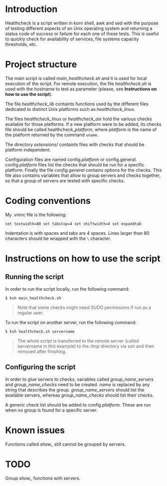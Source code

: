 Introduction
============

Healthcheck is a script written in korn shell, awk and sed with the purpose of
testing different aspects of an Unix operating system and returning a status
code of success or failure for each one of these tests. This is useful to
quickly check for availability of services, file systems capacity thresholds,
etc.


Project structure
=================

The main script is called *main_healthcheck.sh* and it is used for local
execution of the script. For remote execution, the file *healthcheck.sh* is used
with the hostname to test as parameter (please, see **Instructions on how to use
the script**).

The file *healthcheck_lib* containts functions used by the different files
dedicated to distinct Unix platforms such as *healthcheck_linux*.

The files *healthcheck_linux* or *healthcheck_aix* hold the various checks
available for those platforms. If a new platform were to be added, its checks
file should be called healthcheck_*platform*, where *platform* is the name of
the platform returned by the command `uname`.

The directory *extensions/* containts files with checks that should be platform
independent.

Configuration files are named config.*platform* or config.general.
config.*platform* files list the checks that should be run for a specific
platform. Finally the file *config.general* contains options for the checks.
This file also contains variables that allow to group servers and checks
together, so that a group of servers are tested with specific checks. 


Coding conventions
==================

My .vimrc file is the following:

`
set textwidth=80
set tabstop=4
set shiftwidth=4
set expandtab
` 

Indentation is with spaces and tabs are 4 spaces. Lines larger than 80
characters should be wrapped with the `\` character.


Instructions on how to use the script
=====================================

Running the script
------------------

In order to run the script locally, run the following command:

`$ ksh main_healthcheck.sh`

> Note that some checks might need SUDO permissions if run as a regular user.

To run the script on another server, run the following command:

`$ ksh healthcheck.sh servername`

> The whole script is transferred to the remote server (called servername in
> this example) to the */tmp* directory via ssh and then removed after
> finishing.

Configuring the script
----------------------

In order to glue servers to checks, variables called *group_name_servers* and
*group_name_checks* need to be created. *name* is replaced by any string that
describes the group. *group_name_servers* should list the available servers,
whereas *group_name_checks* should list their checks.

A generic check list should be added to config.*platform*. These are run when no
group is found for a specific server.


Known issues
============

Functions called *show_* still cannot be grouped by servers.

TODO
====

Group *show_* functions with servers.


